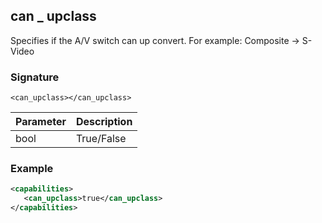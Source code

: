 ## can \_  upclass

Specifies if the A/V switch can up convert. For example: Composite -\> S-Video 


### Signature

`<can_upclass></can_upclass>`


| Parameter | Description |
| --- | --- |
| bool | True/False |


### Example

```xml
<capabilities>
   <can_upclass>true</can_upclass>
</capabilities>
```
